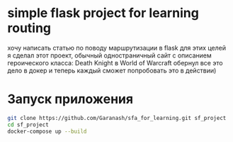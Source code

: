 # simple flask project for learning routing

хочу написать статью по поводу маршрутизации в flask
для этих целей я сделал этот проект, обычный одностраничный сайт с описанием  
героического класса: Death Knight в World of Warcraft
обернул все это дело в докер и теперь каждый сможет попробовать это в действии)

# Запуск приложения

```bash
git clone https://github.com/Garanash/sfa_for_learning.git sf_project
cd sf_project
docker-compose up --build

```
